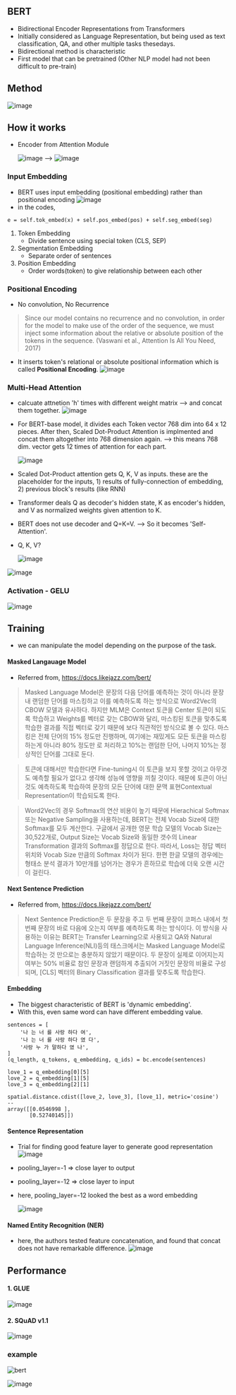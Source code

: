 
## BERT
- Bidirectional Encoder Representations from Transformers
- Initially considered as Language Representation, but being used as text classification, QA, and other multiple tasks thesedays.
- Bidirectional method is characteristic
- First model that can be pretrained (Other NLP model had not been difficult to pre-train)


## Method
![image](https://user-images.githubusercontent.com/32179857/133185023-baf53540-1b02-43f1-9078-e52bd7dd4a96.png)

## How it works

- Encoder from Attention Module

  ![image](https://user-images.githubusercontent.com/32179857/133193432-1594df85-97a9-4739-8873-19243429589b.png) --> ![image](https://user-images.githubusercontent.com/32179857/133195364-b287b002-6775-4ff4-bb21-0c5f2dd3a7a4.png)

### Input Embedding
- BERT uses input embedding (positional embedding) rather than positional encoding
    ![image](https://user-images.githubusercontent.com/32179857/133194292-c682f7d7-5c60-4e73-bd06-e61792332ea9.png)
- in the codes,
~~~
e = self.tok_embed(x) + self.pos_embed(pos) + self.seg_embed(seg)
~~~
1. Token Embedding
    - Divide sentence using special token (CLS, SEP)
2. Segmentation Embedding 
    - Separate order of sentences
3. Position Embedding
    - Order words(token) to give relationship between each other
    
### Positional Encoding
- No convolution, No Recurrence
    
> Since our model contains no recurrence and no convolution, in order for the model to make use of the order of the sequence, we must inject some information about the relative or absolute position of the tokens in the sequence. (Vaswani et al., Attention Is All You Need, 2017)
    
- It inserts token's relational or absolute positional information which is called **Positional Encoding**. 
    ![image](https://user-images.githubusercontent.com/32179857/133193957-37e08746-5bb7-43a6-a76d-336b35e592c4.png)

### Multi-Head Attention
- calcuate attnetion 'h' times with different weight matrix --> and concat them together.
    ![image](https://user-images.githubusercontent.com/32179857/133196614-3ab386d0-37c4-4a56-85f7-cf7837ef5103.png)
- For BERT-base model, it divides each Token vector 768 dim into 64 x 12 pieces. After then, Scaled Dot-Product Attention is implmented and concat them altogether into 768 dimension again. --> this means 768 dim. vector gets 12 times of attention for each part.

    ![image](https://user-images.githubusercontent.com/32179857/133196932-d89bf94a-9922-48f6-a674-50d6534feba6.png)
- Scaled Dot-Product attention gets Q, K, V as inputs. these are the placeholder for the inputs, 1) results of fully-connection of embedding, 2) previous block's results (like RNN) 
- Transformer deals Q as decoder's hidden state, K as encoder's hidden, and V as normalized weights given attention to K.
- BERT does not use decoder and Q=K=V. --> So it becomes 'Self-Attention'.
- Q, K, V?

    ![image](https://user-images.githubusercontent.com/32179857/133197432-68fe943a-dcfe-4848-855c-8a291b018582.png)

![image](https://user-images.githubusercontent.com/32179857/133368608-fcd8a5fa-873a-4ecd-a602-7731940db4b4.png)

### Activation - GELU
![image](https://user-images.githubusercontent.com/32179857/133368712-1ba839dc-7f68-4f73-9737-b91c675f61c0.png)


## Training
- we can manipulate the model depending on the purpose of the task.

#### Masked Langauage Model
- Referred from, https://docs.likejazz.com/bert/

>Masked Language Model은 문장의 다음 단어를 예측하는 것이 아니라 문장내 랜덤한 단어를 마스킹하고 이를 예측하도록 하는 방식으로 Word2Vec의 CBOW 모델과 유사하다. 하지만 MLM은 Context 토큰을 Center 토큰이 되도록 학습하고 Weights를 벡터로 갖는 CBOW와 달리, 마스킹된 토큰을 맞추도록 학습한 결과를 직접 벡터로 갖기 때문에 보다 직관적인 방식으로 볼 수 있다. 마스킹은 전체 단어의 15% 정도만 진행하며, 여기에는 재밌게도 모든 토큰을 마스킹 하는게 아니라 80% 정도만 <MASK>로 처리하고 10%는 랜덤한 단어, 나머지 10%는 정상적인 단어를 그대로 둔다.

><MASK> 토큰에 대해서만 학습한다면 Fine-tuning시 이 토큰을 보지 못할 것이고 아무것도 예측할 필요가 없다고 생각해 성능에 영향을 끼칠 것이다. 때문에 <MASK> 토큰이 아닌 것도 예측하도록 학습하여 문장의 모든 단어에 대한 문맥 표현Contextual Representation이 학습되도록 한다.

>Word2Vec의 경우 Softmax의 연산 비용이 높기 때문에 Hierachical Softmax 또는 Negative Sampling을 사용하는데, BERT는 전체 Vocab Size에 대한 Softmax를 모두 계산한다. 구글에서 공개한 영문 학습 모델의 Vocab Size는 30,522개로, Output Size는 Vocab Size와 동일한 갯수의 Linear Transformation 결과의 Softmax를 정답으로 한다. 따라서, Loss는 정답 벡터 위치와 Vocab Size 만큼의 Softmax 차이가 된다. 한편 한글 모델의 경우에는 형태소 분석 결과가 10만개를 넘어가는 경우가 흔하므로 학습에 더욱 오랜 시간이 걸린다.

#### Next Sentence Prediction
- Referred from, https://docs.likejazz.com/bert/
  
>Next Sentence Prediction은 두 문장을 주고 두 번째 문장이 코퍼스 내에서 첫 번째 문장의 바로 다음에 오는지 여부를 예측하도록 하는 방식이다. 이 방식을 사용하는 이유는 BERT는 Transfer Learning으로 사용되고 QA와 Natural Language Inference(NLI)등의 태스크에서는 Masked Language Model로 학습하는 것 만으로는 충분하지 않았기 때문이다. 두 문장이 실제로 이어지는지 여부는 50% 비율로 참인 문장과 랜덤하게 추출되어 거짓인 문장의 비율로 구성되며, [CLS] 벡터의 Binary Classification 결과를 맞추도록 학습한다.
  
#### Embedding
- The biggest characteristic of BERT is 'dynamic embedding'.
- With this, even same word can have different embedding value.
  
```
sentences = [
    '나 는 너 를 사랑 하다 여',
    '나 는 너 를 사랑 하다 였 다',
    '사랑 누 가 말하다 였 나',
]
(q_length, q_tokens, q_embedding, q_ids) = bc.encode(sentences)

love_1 = q_embedding[0][5]
love_2 = q_embedding[1][5]
love_3 = q_embedding[2][1]

spatial.distance.cdist([love_2, love_3], [love_1], metric='cosine')
--
array([[0.0546998 ],
       [0.52740145]])
```
  
  
#### Sentence Representation
- Trial for finding good feature layer to generate good representation
  ![image](https://user-images.githubusercontent.com/32179857/133369750-b2413d75-c51e-483c-921a-398d812435b9.png)

- pooling_layer=-1 => close layer to output
- pooling_layer=-12 => close layer to input
- here, pooling_layer=-12 looked the best as a word embedding
  
  ![image](https://user-images.githubusercontent.com/32179857/133369873-c404b151-5cd6-41bf-be7c-ddd6ae156ff2.png)

#### Named Entity Recognition (NER)
- here, the authors tested feature concatenation, and found that concat does not have remarkable difference.
  ![image](https://user-images.githubusercontent.com/32179857/133369946-c990bd1a-a04c-44f5-9cae-5f99712b0ed2.png)

  
## Performance
  #### 1. GLUE
  
  ![image](https://user-images.githubusercontent.com/32179857/133370201-72d27b2f-7a70-4611-9dcb-4d10c20cd6b5.png)
 
  #### 2. SQuAD v1.1
  
  ![image](https://user-images.githubusercontent.com/32179857/133370232-24cb6fd6-e65d-4551-aded-6c7b4ae90ad8.png)

### example
  ![bert](https://user-images.githubusercontent.com/32179857/133370604-beef53de-d11d-4b54-ac54-deeae9d7c0a8.gif)

  
  ![image](https://user-images.githubusercontent.com/32179857/133370469-4f26fb7c-351d-4380-9748-cd69bd446a90.png)

